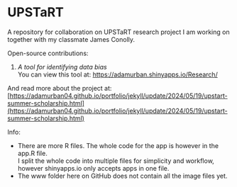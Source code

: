 # UPSTaRT
A repository for collaboration on UPSTaRT research project I am working on together with my classmate James Conolly.

Open-source contributions:

1. *A tool for identifying data bias*  
You can view this tool at: https://adamurban.shinyapps.io/Research/

And read more about the project at: [https://adamurban04.github.io/portfolio/jekyll/update/2024/05/19/upstart-summer-scholarship.html](https://adamurban04.github.io/portfolio/jekyll/update/2024/05/19/upstart-summer-scholarship.html)

Info:
- There are more R files. The whole code for the app is however in the app.R file.  
I split the whole code into multiple files for simplicity and workflow, however shinyapps.io only accepts apps in one file.  
- The www folder here on GitHub does not contain all the image files yet.

